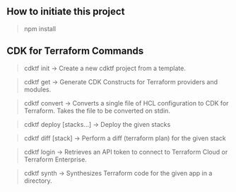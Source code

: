 ## How to initiate this project

> npm install

## CDK for Terraform Commands
> cdktf init -> Create a new cdktf project from a template.

> cdktf get -> Generate CDK Constructs for Terraform providers and modules.

> cdktf convert -> Converts a single file of HCL configuration to CDK for Terraform. Takes the file to be converted on stdin.

> cdktf deploy [stacks...] -> Deploy the given stacks

> cdktf diff [stack] -> Perform a diff (terraform plan) for the given stack

> cdktf login -> Retrieves an API token to connect to Terraform Cloud or Terraform Enterprise.

> cdktf synth -> Synthesizes Terraform code for the given app in a directory. 